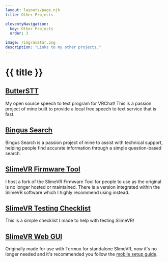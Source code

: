 ```yaml
---
layout: layouts/page.njk
title: Other Projects

eleventyNavigation:
  key: Other Projects
  order: 3

image: /img/avatar.png
description: "Links to my other projects."
---
```


# {{ title }}

## [ButterSTT](https://github.com/ButterscotchV/ButterSTT)

My open source speech to text program for VRChat! This is a passion project of mine built to provide a local free speech to text service that is fast.

## [Bingus Search](https://bingus.bscotch.ca/)

Bingus Search is a passion project of mine to assist with technical support, helping people find accurate information through a simple question-based search.

## [SlimeVR Firmware Tool](https://slimevr-firmware.bscotch.ca/)

I host a fork of the SlimeVR Firmware Tool for people to use as the original is no longer hosted or maintained. There is a version integrated within the SlimeVR software which I highly recommend using instead.

## [SlimeVR Testing Checklist](https://slimevr-testing.bscotch.ca/)

This is a simple checklist I made to help with testing SlimeVR!

## [SlimeVR Web GUI](https://slimevr-gui.bscotch.ca/)

Originally made for use with Termux for standalone SlimeVR, now it's no longer needed and it's recommended you follow the [mobile setup guide](https://docs.slimevr.dev/tools/mobile-installation.html).
